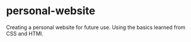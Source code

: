 # personal-website
Creating a personal website for future use. Using the basics learned from CSS and HTMl.